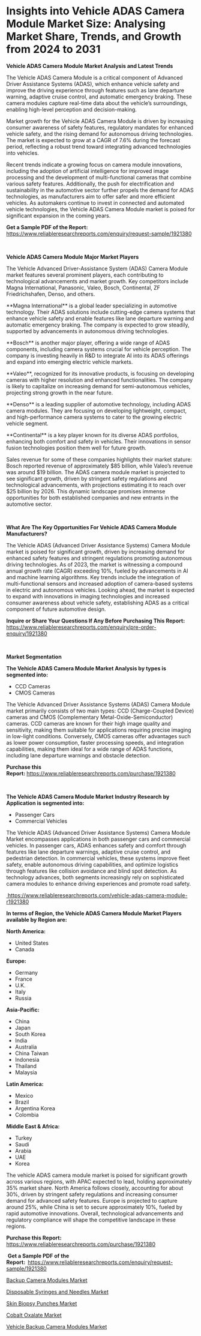 <p><h1>Insights into Vehicle ADAS Camera Module Market Size: Analysing Market Share, Trends, and Growth from 2024 to 2031</h1></p><p><strong>Vehicle ADAS Camera Module Market Analysis and Latest Trends</strong></p>
<p><p>The Vehicle ADAS Camera Module is a critical component of Advanced Driver Assistance Systems (ADAS), which enhance vehicle safety and improve the driving experience through features such as lane departure warning, adaptive cruise control, and automatic emergency braking. These camera modules capture real-time data about the vehicle’s surroundings, enabling high-level perception and decision-making.</p><p>Market growth for the Vehicle ADAS Camera Module is driven by increasing consumer awareness of safety features, regulatory mandates for enhanced vehicle safety, and the rising demand for autonomous driving technologies. The market is expected to grow at a CAGR of 7.6% during the forecast period, reflecting a robust trend toward integrating advanced technologies into vehicles.</p><p>Recent trends indicate a growing focus on camera module innovations, including the adoption of artificial intelligence for improved image processing and the development of multi-functional cameras that combine various safety features. Additionally, the push for electrification and sustainability in the automotive sector further propels the demand for ADAS technologies, as manufacturers aim to offer safer and more efficient vehicles. As automakers continue to invest in connected and automated vehicle technologies, the Vehicle ADAS Camera Module market is poised for significant expansion in the coming years.</p></p>
<p><strong>Get a Sample PDF of the Report:&nbsp;</strong> <a href="https://www.reliableresearchreports.com/enquiry/request-sample/1921380?utm_campaign=9&utm_medium=2&utm_source=Github&utm_content=ia&utm_term=04112024&utm_id=vehicle-adas-camera-module">https://www.reliableresearchreports.com/enquiry/request-sample/1921380</a></p>
<p>&nbsp;</p>
<p><strong>Vehicle ADAS Camera Module Major Market Players</strong></p>
<p><p>The Vehicle Advanced Driver-Assistance System (ADAS) Camera Module market features several prominent players, each contributing to technological advancements and market growth. Key competitors include Magna International, Panasonic, Valeo, Bosch, Continental, ZF Friedrichshafen, Denso, and others.</p><p>**Magna International** is a global leader specializing in automotive technology. Their ADAS solutions include cutting-edge camera systems that enhance vehicle safety and enable features like lane departure warning and automatic emergency braking. The company is expected to grow steadily, supported by advancements in autonomous driving technologies.</p><p>**Bosch** is another major player, offering a wide range of ADAS components, including camera systems crucial for vehicle perception. The company is investing heavily in R&D to integrate AI into its ADAS offerings and expand into emerging electric vehicle markets.</p><p>**Valeo**, recognized for its innovative products, is focusing on developing cameras with higher resolution and enhanced functionalities. The company is likely to capitalize on increasing demand for semi-autonomous vehicles, projecting strong growth in the near future.</p><p>**Denso** is a leading supplier of automotive technology, including ADAS camera modules. They are focusing on developing lightweight, compact, and high-performance camera systems to cater to the growing electric vehicle segment.</p><p>**Continental** is a key player known for its diverse ADAS portfolios, enhancing both comfort and safety in vehicles. Their innovations in sensor fusion technologies position them well for future growth.</p><p>Sales revenue for some of these companies highlights their market stature: Bosch reported revenue of approximately $85 billion, while Valeo’s revenue was around $19 billion. The ADAS camera module market is projected to see significant growth, driven by stringent safety regulations and technological advancements, with projections estimating it to reach over $25 billion by 2026. This dynamic landscape promises immense opportunities for both established companies and new entrants in the automotive sector.</p></p>
<p>&nbsp;</p>
<p><strong>What Are The Key Opportunities For Vehicle ADAS Camera Module Manufacturers?</strong></p>
<p><p>The Vehicle ADAS (Advanced Driver Assistance Systems) Camera Module market is poised for significant growth, driven by increasing demand for enhanced safety features and stringent regulations promoting autonomous driving technologies. As of 2023, the market is witnessing a compound annual growth rate (CAGR) exceeding 10%, fueled by advancements in AI and machine learning algorithms. Key trends include the integration of multi-functional sensors and increased adoption of camera-based systems in electric and autonomous vehicles. Looking ahead, the market is expected to expand with innovations in imaging technologies and increased consumer awareness about vehicle safety, establishing ADAS as a critical component of future automotive design.</p></p>
<p><strong>Inquire or Share Your Questions If Any Before Purchasing This Report:</strong> <a href="https://www.reliableresearchreports.com/enquiry/pre-order-enquiry/1921380?utm_campaign=9&utm_medium=2&utm_source=Github&utm_content=ia&utm_term=04112024&utm_id=vehicle-adas-camera-module">https://www.reliableresearchreports.com/enquiry/pre-order-enquiry/1921380</a></p>
<p>&nbsp;</p>
<p><strong>Market Segmentation</strong></p>
<p><strong>The Vehicle ADAS Camera Module Market Analysis by types is segmented into:</strong></p>
<p><ul><li>CCD Cameras</li><li>CMOS Cameras</li></ul></p>
<p><p>The Vehicle Advanced Driver Assistance Systems (ADAS) Camera Module market primarily consists of two main types: CCD (Charge-Coupled Device) cameras and CMOS (Complementary Metal-Oxide-Semiconductor) cameras. CCD cameras are known for their high image quality and sensitivity, making them suitable for applications requiring precise imaging in low-light conditions. Conversely, CMOS cameras offer advantages such as lower power consumption, faster processing speeds, and integration capabilities, making them ideal for a wide range of ADAS functions, including lane departure warnings and obstacle detection.</p></p>
<p><strong>Purchase this Report:&nbsp;</strong><a href="https://www.reliableresearchreports.com/purchase/1921380?utm_campaign=9&utm_medium=2&utm_source=Github&utm_content=ia&utm_term=04112024&utm_id=vehicle-adas-camera-module">https://www.reliableresearchreports.com/purchase/1921380</a></p>
<p>&nbsp;</p>
<p><strong>The Vehicle ADAS Camera Module Market Industry Research by Application is segmented into:</strong></p>
<p><ul><li>Passenger Cars</li><li>Commercial Vehicles</li></ul></p>
<p><p>The Vehicle ADAS (Advanced Driver Assistance Systems) Camera Module Market encompasses applications in both passenger cars and commercial vehicles. In passenger cars, ADAS enhances safety and comfort through features like lane departure warnings, adaptive cruise control, and pedestrian detection. In commercial vehicles, these systems improve fleet safety, enable autonomous driving capabilities, and optimize logistics through features like collision avoidance and blind spot detection. As technology advances, both segments increasingly rely on sophisticated camera modules to enhance driving experiences and promote road safety.</p></p>
<p><a href="https://www.reliableresearchreports.com/vehicle-adas-camera-module-r1921380?utm_campaign=9&utm_medium=2&utm_source=Github&utm_content=ia&utm_term=04112024&utm_id=vehicle-adas-camera-module">&nbsp;https://www.reliableresearchreports.com/vehicle-adas-camera-module-r1921380</a></p>
<p><strong>In terms of Region, the Vehicle ADAS Camera Module Market Players available by Region are:</strong></p>
<p>
    <p> <strong> North America: </strong>
        <ul>
            <li>United States</li>
            <li>Canada</li>
        </ul>
        </p> 
    <p> <strong> Europe: </strong>
        <ul>
            <li>Germany</li>
            <li>France</li>
            <li>U.K.</li>
            <li>Italy</li>
            <li>Russia</li>
        </ul>
        </p> 
    <p> <strong> Asia-Pacific: </strong>
        <ul>
            <li>China</li>
            <li>Japan</li>
            <li>South Korea</li>
            <li>India</li>
            <li>Australia</li>
            <li>China Taiwan</li>
            <li>Indonesia</li>
            <li>Thailand</li>
            <li>Malaysia</li>
        </ul>
        </p> 
    <p> <strong> Latin America: </strong>
        <ul>
            <li>Mexico</li>
            <li>Brazil</li>
            <li>Argentina Korea</li>
            <li>Colombia</li>
        </ul>
        </p> 
    <p> <strong> Middle East & Africa: </strong>
        <ul>
            <li>Turkey</li>
            <li>Saudi</li>
            <li>Arabia</li>
            <li>UAE</li>
            <li>Korea</li>
        </ul>
    </p>
    </p>
<p><p>The vehicle ADAS camera module market is poised for significant growth across various regions, with APAC expected to lead, holding approximately 35% market share. North America follows closely, accounting for about 30%, driven by stringent safety regulations and increasing consumer demand for advanced safety features. Europe is projected to capture around 25%, while China is set to secure approximately 10%, fueled by rapid automotive innovations. Overall, technological advancements and regulatory compliance will shape the competitive landscape in these regions.</p></p>
<p><strong>Purchase this Report: </strong><a href="https://www.reliableresearchreports.com/purchase/1921380?utm_campaign=9&utm_medium=2&utm_source=Github&utm_content=ia&utm_term=04112024&utm_id=vehicle-adas-camera-module">https://www.reliableresearchreports.com/purchase/1921380</a></p>
<p>&nbsp;<strong>Get a Sample PDF of the Report:&nbsp;&nbsp;</strong><a href="https://www.reliableresearchreports.com/enquiry/request-sample/1921380?utm_campaign=9&utm_medium=2&utm_source=Github&utm_content=ia&utm_term=04112024&utm_id=vehicle-adas-camera-module">https://www.reliableresearchreports.com/enquiry/request-sample/1921380</a></p>
<p><strong></strong></p>
<p><p><a href="https://github.com/WashimHussain441/Market-Research-Report-List-1/blob/main/backup-camera-modules-market.md?utm_campaign=9&utm_medium=2&utm_source=Github&utm_content=ia&utm_term=04112024&utm_id=vehicle-adas-camera-module">Backup Camera Modules Market</a></p><p><a href="https://issuu.com/reportprime-2/docs/disposable-syringes-and-needles-mar_9888ef3cf9955c?utm_campaign=9&utm_medium=2&utm_source=Github&utm_content=ia&utm_term=04112024&utm_id=vehicle-adas-camera-module">Disposable Syringes and Needles Market</a></p><p><a href="https://issuu.com/reportprime-2/docs/skin-biopsy-punches-market-size-203_79b58dc878a38b?utm_campaign=9&utm_medium=2&utm_source=Github&utm_content=ia&utm_term=04112024&utm_id=vehicle-adas-camera-module">Skin Biopsy Punches Market</a></p><p><a href="https://medium.com/@tomiculnu/this-cobalt-oxalate-market-research-report-evaluates-the-key-market-trends-drivers-and-d73017d56b07?utm_campaign=9&utm_medium=2&utm_source=Github&utm_content=ia&utm_term=04112024&utm_id=vehicle-adas-camera-module">Cobalt Oxalate Market</a></p><p><a href="https://github.com/Annahawkins697/Market-Research-Report-List-1/blob/main/vehicle-backup-camera-modules-market.md?utm_campaign=9&utm_medium=2&utm_source=Github&utm_content=ia&utm_term=04112024&utm_id=vehicle-adas-camera-module">Vehicle Backup Camera Modules Market</a></p></p>